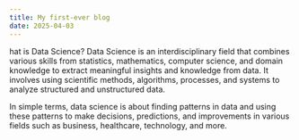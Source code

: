 ```yaml
---
title: My first-ever blog
date: 2025-04-03
---
```


hat is Data Science?
Data Science is an interdisciplinary field that combines various skills from statistics, mathematics, computer science, and domain knowledge to extract 
meaningful insights and knowledge from data. 
It involves using scientific methods, algorithms, processes, and systems to analyze structured and unstructured data.

In simple terms, data science is about finding patterns in data and using these patterns to make decisions, predictions, and improvements in various fields such 
as business, healthcare, technology, and more.
